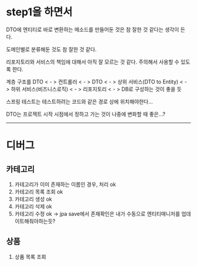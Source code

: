 # step1을 하면서

DTO에 엔티티로 바로 변환하는 메소드를 만들어둔 것은 참 잘한 것 같다는 생각이 든다.

도메인별로 분류해둔 것도 참 잘한 것 같다.

리포지토리와 서비스의 책임에 대해서 아직 잘 모르는 것 같다. 주의해서 사용할 수 있도록 한다.

계층 구조를 DTO < - > 컨트롤러 < - > DTO < - > 상위 서비스(DTO to Entity) < - > 하위 서비스(비즈니스로직) < - > 리포지토리 < - >
DB로 구성하는 것이 좋을 듯

스프링 테스트는 테스트하려는 코드와 같은 경로 상에 위치해야한다...

DTO는 프로젝트 시작 시점에서 정하고 가는 것이 나중에 변화할 때 좋은...?

---

# 디버그

## 카테고리

1. 카테고리가 이미 존재하는 이름인 경우, 처리 ok
2. 카테고리 목록 조회 ok
3. 카테고리 생성 ok
4. 카테고리 삭제 ok
5. 카테고리 수정 ok -> jpa save에서 존재확인은 내가 수동으로 엔티티매니저를 업데이트해줘야하는듯?

## 상품

1. 상품 목록 조회 
